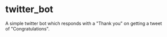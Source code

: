 # twitter_bot
A simple twitter bot which responds with a "Thank you" on getting a tweet of "Congratulations".
